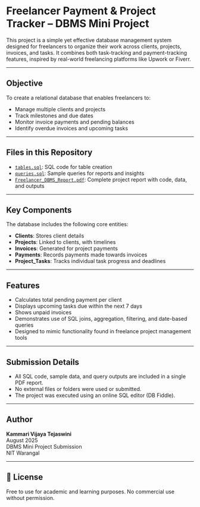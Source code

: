 # Freelancer Payment & Project Tracker – DBMS Mini Project

This project is a simple yet effective database management system designed for freelancers to organize their work across clients, projects, invoices, and tasks. It combines both task-tracking and payment-tracking features, inspired by real-world freelancing platforms like Upwork or Fiverr.

---

## Objective

To create a relational database that enables freelancers to:
- Manage multiple clients and projects
- Track milestones and due dates
- Monitor invoice payments and pending balances
- Identify overdue invoices and upcoming tasks

---

## Files in this Repository

- [`tables.sql`](tables.sql): SQL code for table creation
- [`queries.sql`](queries.sql): Sample queries for reports and insights
- [`Freelancer_DBMS_Report.pdf`](Freelancer_DBMS_Report.pdf): Complete project report with code, data, and outputs
  
 ---

## Key Components

The database includes the following core entities:
- **Clients**: Stores client details
- **Projects**: Linked to clients, with timelines
- **Invoices**: Generated for project payments
- **Payments**: Records payments made towards invoices
- **Project_Tasks**: Tracks individual task progress and deadlines

---

## Features

- Calculates total pending payment per client
- Displays upcoming tasks due within the next 7 days
- Shows unpaid invoices
- Demonstrates use of SQL joins, aggregation, filtering, and date-based queries
- Designed to mimic functionality found in freelance project management tools

---

## Submission Details

- All SQL code, sample data, and query outputs are included in a single PDF report.
- No external files or folders were used or submitted.
- The project was executed using an online SQL editor (DB Fiddle).

---

## Author

**Kammari Vijaya Tejaswini**  
August 2025  
DBMS Mini Project Submission  
NIT Warangal

---

## 📄 License

Free to use for academic and learning purposes. No commercial use without permission.
